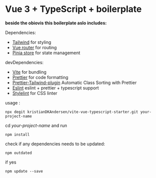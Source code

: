 # Vue 3 + TypeScript + boilerplate

**beside the obiovis this boilerplate aslo includes:**

Dependencies:

- [Tailwind](https://tailwindcss.com/) for styling
- [Vue router](https://router.vuejs.org/) for routing
- [Pinia store](https://pinia.vuejs.org/) for state management



devDependencies:

- [Vite](https://vite.dev/) for bundling
- [Prettier](https://prettier.io/) for code formatting
- [Prettier-Tailwind-plugin](https://tailwindcss.com/blog/automatic-class-sorting-with-prettier) Automatic Class Sorting with Prettier
- [Eslint](https://eslint.vuejs.org/) eslint + prettier + typescript support
- [Stylelint](https://stylelint.io/) for CSS linter 


usage :
```
npx degit kristianDKAndersen/vite-vue-typescript-starter.git your-project-name
 ```

cd *your-project-name* and run 
```
npm install
```
check if any dependencies needs to be updated: 
```
npm outdated 
 ```
 if yes 
 ```
npm update --save
```
